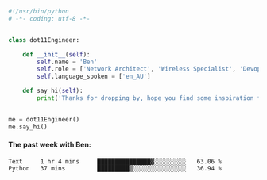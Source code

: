 ```python
#!/usr/bin/python
# -*- coding: utf-8 -*-


class dot11Engineer:

    def __init__(self):
        self.name = 'Ben'
        self.role = ['Network Architect', 'Wireless Specialist', 'Devops Engineer']
        self.language_spoken = ['en_AU']

    def say_hi(self):
        print('Thanks for dropping by, hope you find some inspiration from my work.')


me = dot11Engineer()
me.say_hi()
```

#### The past week with Ben:
<!--START_SECTION:waka-->

```text
Text     1 hr 4 mins     ███████████████▓░░░░░░░░░   63.06 %
Python   37 mins         █████████▒░░░░░░░░░░░░░░░   36.94 %
```

<!--END_SECTION:waka-->  



